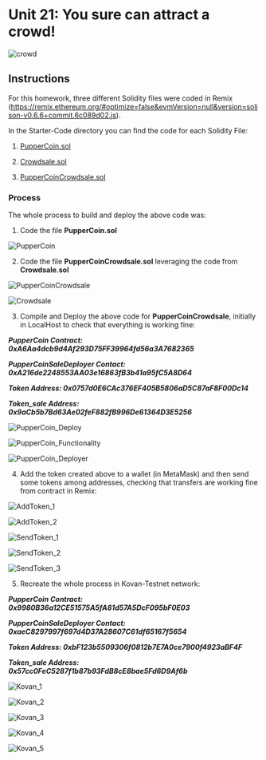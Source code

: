 # Unit 21: You sure can attract a crowd!

![crowd](https://image.shutterstock.com/image-photo/group-people-holding-cigarette-lighters-600w-687342115.jpg)

## Instructions

For this homework, three different Solidity files were coded in Remix (https://remix.ethereum.org/#optimize=false&evmVersion=null&version=soljson-v0.6.6+commit.6c089d02.js).

In the Starter-Code directory you can find the code for each Solidity File:

  1. [PupperCoin.sol](Starter-Code/PupperCoin.sol)
    
  2. [Crowdsale.sol](Starter-Code/Crowdsale.sol)
    
  3. [PupperCoinCrowdsale.sol](Starter-Code/PupperCoinCrowdsale.sol)
  
### Process

The whole process to build and deploy the above code was:

1. Code the file **PupperCoin.sol**

![PupperCoin](Images/PupperCoin_Code.png)

2. Code the file **PupperCoinCrowdsale.sol** leveraging the code from **Crowdsale.sol**

![PupperCoinCrowdsale](Images/PupperCoinCrowdsale_Code.png)

![Crowdsale](Images/Crowdsale_Code.png)

3. Compile and Deploy the above code for **PupperCoinCrowdsale**, initially in LocalHost to check that everything is working fine:

***PupperCoin Contract: 0xA6Aa4dcb9d4Af293D75FF39964fd56a3A7682365***

***PupperCoinSaleDeployer Contact: 0xA216de2248553AA03e16863fB3b41a95fC5A8D64***

***Token Address: 0x0757d0E6CAc376EF405B5806aD5C87aF8F00Dc14***

***Token_sale Address: 0x9aCb5b7Bd63Ae02feF882fB996De61364D3E5256***

![PupperCoin_Deploy](Images/PupperCoin_Deploy.png)

![PupperCoin_Functionality](Images/PupperCoin_Functionality.png)

![PupperCoin_Deployer](Images/PupperCoin_Deployer.png)

4. Add the token created above to a wallet (in MetaMask) and then send some tokens among addresses, checking that transfers are working fine from contract in Remix:

![AddToken_1](Images/Add_Token_1.png)

![AddToken_2](Images/Add_Token_2.png)

![SendToken_1](Images/Send_Token_1.png)

![SendToken_2](Images/Send_Token_2.png)

![SendToken_3](Images/Send_Token_3.png)

5. Recreate the whole process in Kovan-Testnet network:

***PupperCoin Contract: 0x9980B36a12CE51575A5fA81d57A5DcF095bF0E03***

***PupperCoinSaleDeployer Contact: 0xaeC8297997f697d4D37A28607C61df65167f5654***

***Token Address: 0xbF123b5509306f0812b7E7A0ce7900f4923aBF4F***

***Token_sale Address: 0x57cc0FeC5287f1b87b93FdB8cE8bae5Fd6D9Af6b***

![Kovan_1](Images/Kovan1.png)

![Kovan_2](Images/Kovan2.png)

![Kovan_3](Images/Kovan3.png)

![Kovan_4](Images/Kovan4.png)

![Kovan_5](Images/Kovan5.png)

